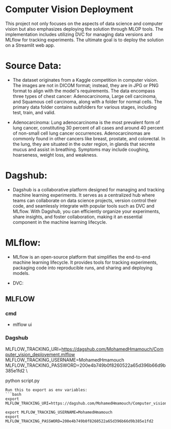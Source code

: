 # Computer Vision Deployment
This project not only focuses on the aspects of data science and computer vision but also emphasizes deploying the solution through MLOP tools. The implementation includes utilizing DVC for managing data versions and MLflow for tracking experiments. The ultimate goal is to deploy the solution on a Streamlit web app.

# Source Data:
- The dataset originates from a Kaggle competition in computer vision. The images are not in DICOM format; instead, they are in JPG or PNG format to align with the model's requirements. The data encompass three types of chest cancer: Adenocarcinoma, Large cell carcinoma, and Squamous cell carcinoma, along with a folder for normal cells. The primary data folder contains subfolders for various stages, including test, train, and valid.

- Adenocarcinoma:
Lung adenocarcinoma is the most prevalent form of lung cancer, constituting 30 percent of all cases and around 40 percent of non-small cell lung cancer occurrences. Adenocarcinomas are commonly found in other cancers like breast, prostate, and colorectal. In the lung, they are situated in the outer region, in glands that secrete mucus and assist in breathing. Symptoms may include coughing, hoarseness, weight loss, and weakness.

#  Dagshub:
- Dagshub is a collaborative platform designed for managing and tracking machine learning experiments. It serves as a centralized hub where teams can collaborate on data science projects, version control their code, and seamlessly integrate with popular tools such as DVC and MLflow. With Dagshub, you can efficiently organize your experiments, share insights, and foster collaboration, making it an essential component in the machine learning lifecycle.

# MLflow:
- MLflow is an open-source platform that simplifies the end-to-end machine learning lifecycle. It provides tools for tracking experiments, packaging code into reproducible runs, and sharing and deploying models.

- DVC:


## MLFLOW
    
### cmd 
   - mlflow ui

### Dagshub

MLFLOW_TRACKING_URI=https://dagshub.com/MohamedHmamouch/Computer_vision_deployement.mlflow \
MLFLOW_TRACKING_USERNAME=MohamedHmamouch \
MLFLOW_TRACKING_PASSWORD=200e4b749b0f8260522a65d396b66d9b385e1fd2 \

python script.py

    Run this to export as env variables:
    ```bash
    export MLFLOW_TRACKING_URI=https://dagshub.com/MohamedHmamouch/Computer_vision_deployement.mlflow

    export MLFLOW_TRACKING_USERNAME=MohamedHmamouch
    export 
    MLFLOW_TRACKING_PASSWORD=200e4b749b0f8260522a65d396b66d9b385e1fd2